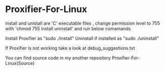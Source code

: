 # Proxifier-For-Linux


install and unistall are 'C' executable  files , change permission level to 755 with 'chmod 755 install uninstall' and run below comamands

Install Proxifier as "sudo ./install"
Uninstall if installed as "sudo ./uninstall"

If Proxifier is not working take a look at debug_suggestions.txt

You can find source code in my another repository Proxifier-For-Linux(Source)

